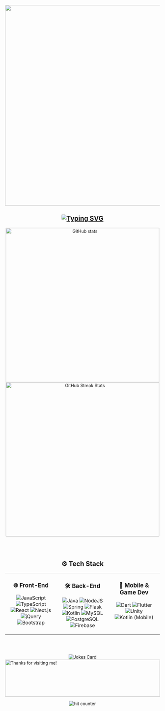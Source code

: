 <div align="center">
  <img src="https://github.com/Anmol-Baranwal/Cool-GIFs-For-GitHub/assets/74038190/5f6597b4-ff7c-4415-9272-d95759df842f" width="650">
</div>
<h2 align="center">
<a href="https://git.io/typing-svg"><img src="https://readme-typing-svg.demolab.com?font=Varela+Round&size=24&duration=3000&pause=500&color=6DC28A&background=FFFFFF00&center=true&vCenter=true&width=435&lines=Full-Stack+Developer;Game+Developer;Web+Developer;Software+Engineer" alt="Typing SVG" /></a>
</h2>
<div align="center">
  <img src="https://github-readme-stats-sigma-five.vercel.app/api?username=Feroov&show_icons=true&theme=dark&hide_border=true&include_all_commits=true&count_private=true&bg_color=00000000" alt="GitHub stats" width="500px">
  <img src="https://github-readme-streak-stats.herokuapp.com/?user=Feroov&theme=dark&hide_border=true&background=00000000" alt="GitHub Streak Stats" width="500px">
</div>
<h2 align="center"></h2>
<br/>


<h2 align="center">⚙️ Tech Stack</h2>

<table align="center">
  <tr>
    <td align="center" valign="top" width="33%">
      <h3>🌐 Front-End</h3>
      <p>
        <img src="https://img.shields.io/badge/javascript-%23323330.svg?style=for-the-badge&logo=javascript&logoColor=%23F7DF1E" alt="JavaScript">
        <img src="https://img.shields.io/badge/typescript-%23007ACC.svg?style=for-the-badge&logo=typescript&logoColor=white" alt="TypeScript">
        <img src="https://img.shields.io/badge/react-%2320232a.svg?style=for-the-badge&logo=react&logoColor=%2361DAFB" alt="React">
        <img src="https://img.shields.io/badge/next.js-%23000000.svg?style=for-the-badge&logo=next.js&logoColor=white" alt="Next.js">
        <img src="https://img.shields.io/badge/jquery-%230769AD.svg?style=for-the-badge&logo=jquery&logoColor=white" alt="jQuery">
        <img src="https://img.shields.io/badge/bootstrap-%23563D7C.svg?style=for-the-badge&logo=bootstrap&logoColor=white" alt="Bootstrap">
      </p>
    </td>
    <td align="center" valign="top" width="33%">
      <h3>🛠️ Back-End</h3>
      <p>
        <img src="https://img.shields.io/badge/Java-ED8B00?style=for-the-badge&logo=openjdk&logoColor=white" alt="Java">
        <img src="https://img.shields.io/badge/node.js-6DA55F?style=for-the-badge&logo=node.js&logoColor=white" alt="NodeJS">
        <img src="https://img.shields.io/badge/spring-%236DB33F.svg?style=for-the-badge&logo=spring&logoColor=white" alt="Spring">
        <img src="https://img.shields.io/badge/flask-%23000000.svg?style=for-the-badge&logo=flask&logoColor=white" alt="Flask">
        <img src="https://img.shields.io/badge/kotlin-%230095D5.svg?style=for-the-badge&logo=kotlin&logoColor=white" alt="Kotlin">
        <img src="https://img.shields.io/badge/mysql-%2300f.svg?style=for-the-badge&logo=mysql&logoColor=white" alt="MySQL">
        <img src="https://img.shields.io/badge/postgres-%23316192.svg?style=for-the-badge&logo=postgresql&logoColor=white" alt="PostgreSQL">
        <img src="https://img.shields.io/badge/firebase-%23039BE5.svg?style=for-the-badge&logo=firebase" alt="Firebase">
      </p>
    </td>
    <td align="center" valign="top" width="33%">
      <h3>📱 Mobile & Game Dev</h3>
      <p>
        <img src="https://img.shields.io/badge/dart-%230175C2.svg?style=for-the-badge&logo=dart&logoColor=white" alt="Dart">
        <img src="https://img.shields.io/badge/Flutter-%2302569B.svg?style=for-the-badge&logo=Flutter&logoColor=white" alt="Flutter">
        <img src="https://img.shields.io/badge/Unity-%2320232a.svg?style=for-the-badge&logo=unity&logoColor=white" alt="Unity">
        <img src="https://img.shields.io/badge/kotlin-%230095D5.svg?style=for-the-badge&logo=kotlin&logoColor=white" alt="Kotlin (Mobile)">
      </p>
    </td>
  </tr>
</table>

<h2 align="center"></h2>
<br/>
<br/>

<div align="center">
    <img src="https://readme-jokes.vercel.app/api" alt="Jokes Card" />
</div>

<img height="120" alt="Thanks for visiting me!" width="100%" src="https://raw.githubusercontent.com/BrunnerLivio/brunnerlivio/master/images/marquee.svg" />

<div align="center">
<p></p>
<img src="https://profile-counter.glitch.me/Feroov/count.svg" alt="hit counter" align="center">
</div>
